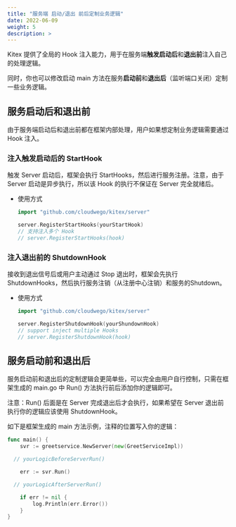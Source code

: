 ```yaml
---
title: "服务端 启动/退出 前后定制业务逻辑"
date: 2022-06-09
weight: 5
description: >
---
```


Kitex 提供了全局的 Hook 注入能力，用于在服务端**触发启动后**和**退出前**注入自己的处理逻辑。

同时，你也可以修改启动 main 方法在服务**启动前**和**退出后**（监听端口关闭）定制一些业务逻辑。

## 服务启动后和退出前

由于服务端启动后和退出前都在框架内部处理，用户如果想定制业务逻辑需要通过 Hook 注入。

### 注入触发启动后的 StartHook

触发 Server 启动后，框架会执行 StartHooks，然后进行服务注册。注意，由于 Server 启动是异步执行，所以该 Hook 的执行不保证在 Server 完全就绪后。

- 使用方式

  ```go
  import "github.com/cloudwego/kitex/server"

  server.RegisterStartHooks(yourStartHook)
  // 支持注入多个 Hook
  // server.RegisterStartHooks(hook)
  ```



### 注入退出前的 ShutdownHook

接收到退出信号后或用户主动通过 Stop 退出时，框架会先执行 ShutdownHooks，然后执行服务注销（从注册中心注销）和服务的Shutdown。

- 使用方式

  ```go
  import "github.com/cloudwego/kitex/server"

  server.RegisterShutdownHook(yourShundownHook)
  // support inject multiple Hooks
  // server.RegisterShutdownHook(hook)
  ```


## 服务启动前和退出后

服务启动前和退出后的定制逻辑会更简单些，可以完全由用户自行控制，只需在框架生成的 main.go 中 Run() 方法执行前后添加你的逻辑即可。

注意：Run() 后面是在 Server 完成退出后才会执行，如果希望在 Server 退出前执行你的逻辑应该使用 ShutdownHook。

如下是框架生成的 main 方法示例，注释的位置写入你的逻辑：

```go
func main() {
	svr := greetservice.NewServer(new(GreetServiceImpl))

  // yourLogicBeforeServerRun()

	err := svr.Run()

  // yourLogicAfterServerRun()

	if err != nil {
		log.Println(err.Error())
	}
}

```






